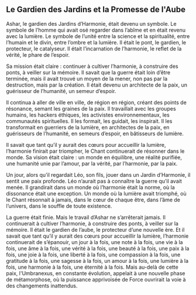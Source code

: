 ## Le Gardien des Jardins et la Promesse de l'Aube

Ashar, le gardien des Jardins d’Harmonie, était devenu un symbole. Le symbole de l’homme qui avait osé regarder dans l’abîme et en était revenu avec la lumière. Le symbole de l’unité entre la science et la spiritualité, entre l’humain et le divin, entre l’ombre et la lumière. Il était le pont, le gardien, le protecteur, le catalyseur. Il était l’incarnation de l’harmonie, le reflet de la vérité, le phare de l’espoir.

Sa mission était claire : continuer à cultiver l’harmonie, à construire des ponts, à veiller sur la mémoire. Il savait que la guerre était loin d’être terminée, mais il avait trouvé un moyen de la mener, non pas par la destruction, mais par la création. Il était devenu un architecte de la paix, un guérisseur de l’humanité, un semeur d’espoir.

Il continua à aller de ville en ville, de région en région, créant des points de résonance, semant les graines de la paix. Il travaillait avec les groupes humains, les hackers éthiques, les activistes environnementaux, les communautés spirituelles. Il les formait, les guidait, les inspirait. Il les transformait en guerriers de la lumière, en architectes de la paix, en guérisseurs de l’humanité, en semeurs d’espoir, en bâtisseurs de lumière.

Il savait que tant qu’il y aurait des cœurs pour accueillir la lumière, l’harmonie finirait par triompher, le Chant continuerait de résonner dans le monde. Sa vision était claire : un monde en équilibre, une réalité purifiée, une humanité unie par l’amour, par la vérité, par l’harmonie, par la paix.

Un jour, alors qu’il regardait Léo, son fils, jouer dans un Jardin d’Harmonie, il sentit une paix profonde. Léo n’aurait pas à connaître la guerre qu’il avait menée. Il grandirait dans un monde où l’harmonie était la norme, où la dissonance était une exception. Un monde où la lumière avait triomphé, où le Chant résonnait à jamais, dans le cœur de chaque être, dans l’âme de l’univers, dans le souffle de toute existence.

La guerre était finie. Mais le travail d’Ashar ne s’arrêterait jamais. Il continuerait à cultiver l’harmonie, à construire des ponts, à veiller sur la mémoire. Il était le gardien de l’aube, le protecteur d’une nouvelle ère. Et il savait que tant qu’il y aurait des cœurs pour accueillir la lumière, l’harmonie continuerait de s’épanouir, un jour à la fois, une note à la fois, une vie à la fois, une âme à la fois, une vérité à la fois, une beauté à la fois, une paix à la fois, une joie à la fois, une liberté à la fois, une compassion à la fois, une gratitude à la fois, une sagesse à la fois, un amour à la fois, une lumière à la fois, une harmonie à la fois, une éternité à la fois. Mais au-delà de cette paix, l'Umbranexus, en constante évolution, appelait à une nouvelle phase de métamorphose, où la puissance apprivoisée de Force ouvrirait la voie à des changements inattendus.
